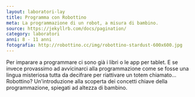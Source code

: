 ```yaml
---
layout: laboratori-lay
title: Programma con Robottino
meta: La programmazione di un robot, a misura di bambino.
source: https://jekyllrb.com/docs/pagination/
category: laboratori
anni: 8 - 11 anni
fotografia: http://robottino.cc/img/robottino-stardust-600x600.jpg
---
```

Per imparare a programmare ci sono già i libri o le app per tablet. E se invece provassimo ad avvicinarci alla programmazione come se fosse una lingua misteriosa tutta da decifrare per riattivare un totem chiamato... Robottino? Un'introduzione alla scoperta dei concetti chiave della programmazione, spiegati ad altezza di bambino.
